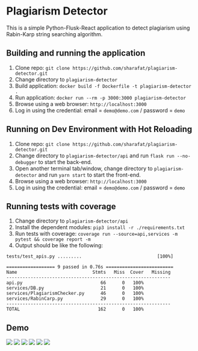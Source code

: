 # Plagiarism Detector

This is a simple Python-Flusk-React application to detect plagiarism using Rabin-Karp string searching algorithm.

## Building and running the application
1. Clone repo: `git clone https://github.com/sharafat/plagiarism-detector.git` 
2. Change directory to `plagiarism-detector`
3. Build application: `docker build -f Dockerfile -t plagiarism-detector .`
4. Run application: `docker run --rm -p 3000:3000 plagiarism-detector`
5. Browse using a web browser: `http://localhost:3000`
6. Log in using the credential: email = `demo@demo.com` / password = `demo`

## Running on Dev Environment with Hot Reloading
1. Clone repo: `git clone https://github.com/sharafat/plagiarism-detector.git`
2. Change directory to `plagiarism-detector/api` and run `flask run --no-debugger` to start the back-end.
3. Open another terminal tab/window, change directory to `plagiarism-detector` and run `yarn start` to start the front-end.
4. Browse using a web browser: `http://localhost:3000`
6. Log in using the credential: email = `demo@demo.com` / password = `demo`

## Running tests with coverage
1. Change directory to `plagiarism-detector/api`
2. Install the dependent modules: `pip3 install -r ./requirements.txt`
3. Run tests with coverage: `coverage run --source=api,services -m pytest && coverage report -m`
4. Output should be like the following:
```
tests/test_apis.py .........                            [100%]

================== 9 passed in 0.76s =========================
Name                            Stmts   Miss  Cover   Missing
-------------------------------------------------------------
api.py                             66      0   100%
services/DB.py                     21      0   100%
services/PlagiarismChecker.py      46      0   100%
services/RabinCarp.py              29      0   100%
-------------------------------------------------------------
TOTAL                             162      0   100%
```

## Demo
![](https://i.imgur.com/Aw4gcmE.png)
![](https://i.imgur.com/EvKTNbB.png)
![](https://i.imgur.com/k7nnkyR.png)
![](https://i.imgur.com/hZ83pXN.png)
![](https://i.imgur.com/PFivwdK.png)
![](https://i.imgur.com/iYddmOa.png)
